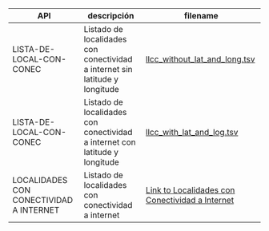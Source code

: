 | API | descripción | filename |
| --- | ----------- | ------- |
| LISTA-DE-LOCAL-CON-CONEC | Listado de localidades con conectividad a internet sin latitude y longitude| [llcc_without_lat_and_long.tsv](llcc_without_lat_and_long.tsv) |
| LISTA-DE-LOCAL-CON-CONEC | Listado de localidades con conectividad a internet con latitude y longitude| [llcc_with_lat_and_log.tsv](llcc_with_lat_and_log.tsv) |
| LOCALIDADES CON CONECTIVIDAD A INTERNET | Listado de localidades con conectividad a internet |[Link to Localidades con Conectividad a Internet](https://datosabiertos.enacom.gob.ar/dataviews/251962/listado-de-localidades-con-conectividad-a-internet/) |
